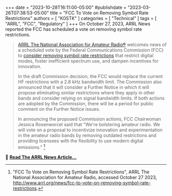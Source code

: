 +++
date = "2023-10-28T16:11:00-05:00"
#publishdate = "2023-03-26T07:38:53-05:00"
title = "FCC To Vote on Removing Symbol Rate Restrictions"
authors = [ "K0STK" ]
categories = [ "Technical" ]
tags = [ "ARRL", "FCC", "Regulatory" ]
+++
On October 27, 2023, ARRL News reported the
FCC has scheduled a vote on removing symbol rate restrictions.
<!--more-->

>[ARRL The National Association for Amateur Radio&reg;](https://www.arrl.org)
>welcomes news of a scheduled vote by the Federal Communications
>Commission (FCC) to
>[consider removing symbol rate restrictions](https://docs.fcc.gov/public/attachments/DOC-397992A1.pdf)
>that restrict digital modes, foster inefficient spectrum use, and
>dampen incentives for innovation.
>
>In the draft Commission decision, the FCC would replace the current
>HF restrictions with a 2.8 kHz bandwidth limit. The Commission also
>announced that it will consider a Further Notice in which it will
>propose eliminating similar restrictions where they apply in other
>bands and consider relying on signal bandwidth limits. If both actions
>are adopted by the Commission, there will be a period for public
>comment on the Further Notice issues.
>
>In announcing the proposed Commission actions, FCC Chairwoman Jessica
>Rosenworcel said that "We're bolstering amateur radio. We will vote on
>a proposal to incentivize innovation and experimentation in the amateur
>radio bands by removing outdated restrictions and providing licensees
>with the flexibility to use modern digital emissions." [^1]

[^1]: "FCC To Vote on Removing Symbol Rate Restrictions", ARRL The National Association for Amateur Radio, accessed October 27 2023, http://www.arrl.org/news/fcc-to-vote-on-removing-symbol-rate-restrictions.

:link: [**Read The ARRL News Article...**](http://www.arrl.org/news/fcc-to-vote-on-removing-symbol-rate-restrictions)


